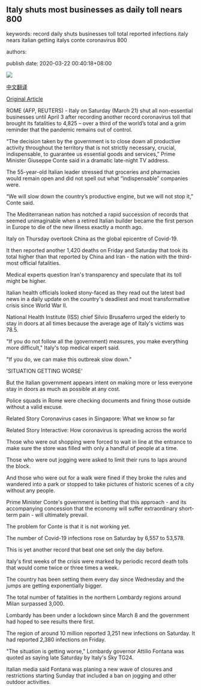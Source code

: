 ## Italy shuts most businesses as daily toll nears 800

keywords: record daily shuts businesses toll total reported infections italy nears italian getting italys conte coronavirus 800

authors: 

publish date: 2020-03-22 00:40:18+08:00

![](https://www.straitstimes.com/sites/default/files/styles/x_large/public/articles/2020/03/22/topshots-topshot-italy-health-virus-183743.jpg?itok=0lmZsThk)

[中文翻译](Italy%20shuts%20most%20businesses%20as%20daily%20toll%20nears%20800_zh.md)

[Original Article](https://www.straitstimes.com/world/europe/coronavirus-death-toll-in-italys-lombardy-jumps-by-546-in-a-day)

ROME (AFP, REUTERS) - Italy on Saturday (March 21) shut all non-essential businesses until April 3 after recording another record coronavirus toll that brought its fatalities to 4,825 – over a third of the world’s total and a grim reminder that the pandemic remains out of control.

“The decision taken by the government is to close down all productive activity throughout the territory that is not strictly necessary, crucial, indispensable, to guarantee us essential goods and services,” Prime Minister Giuseppe Conte said in a dramatic late-night TV address.

The 55-year-old Italian leader stressed that groceries and pharmacies would remain open and did not spell out what “indispensable” companies were.

“We will slow down the country’s productive engine, but we will not stop it,” Conte said.

The Mediterranean nation has notched a rapid succession of records that seemed unimaginable when a retired Italian builder became the first person in Europe to die of the new illness exactly a month ago.

Italy on Thursday overtook China as the global epicentre of Covid-19.

It then reported another 1,420 deaths on Friday and Saturday that took its total higher than that reported by China and Iran - the nation with the third-most official fatalities.

Medical experts question Iran's transparency and speculate that its toll might be higher.

Italian health officials looked stony-faced as they read out the latest bad news in a daily update on the country's deadliest and most transformative crisis since World War II.

National Health Institute (ISS) chief Silvio Brusaferro urged the elderly to stay in doors at all times because the average age of Italy's victims was 78.5.

"If you do not follow all the (government) measures, you make everything more difficult," Italy's top medical expert said.

"If you do, we can make this outbreak slow down."

'SITUATION GETTING WORSE'

But the Italian government appears intent on making more or less everyone stay in doors as much as possible at any cost.

Police squads in Rome were checking documents and fining those outside without a valid excuse.

Related Story Coronavirus cases in Singapore: What we know so far

Related Story Interactive: How coronavirus is spreading across the world

Those who were out shopping were forced to wait in line at the entrance to make sure the store was filled with only a handful of people at a time.

Those who were out jogging were asked to limit their runs to laps around the block.

And those who were out for a walk were fined if they broke the rules and wandered into a park or stopped to take pictures of historic scenes of a city without any people.

Prime Minister Conte's government is betting that this approach - and its accompanying concession that the economy will suffer extraordinary short-term pain - will ultimately prevail.

The problem for Conte is that it is not working yet.

The number of Covid-19 infections rose on Saturday by 6,557 to 53,578.

This is yet another record that beat one set only the day before.

Italy's first weeks of the crisis were marked by periodic record death tolls that would come twice or three times a week.

The country has been setting them every day since Wednesday and the jumps are getting exponentially bigger.

The total number of fatalities in the northern Lombardy regions around Milan surpassed 3,000.

Lombardy has been under a lockdown since March 8 and the government had hoped to see results there first.

The region of around 10 million reported 3,251 new infections on Saturday. It had reported 2,380 infections on Friday.

"The situation is getting worse," Lombardy governor Attilio Fontana was quoted as saying late Saturday by Italy's Sky TG24.

Italian media said Fontana was planing a new wave of closures and restrictions starting Sunday that included a ban on jogging and other outdoor activities.